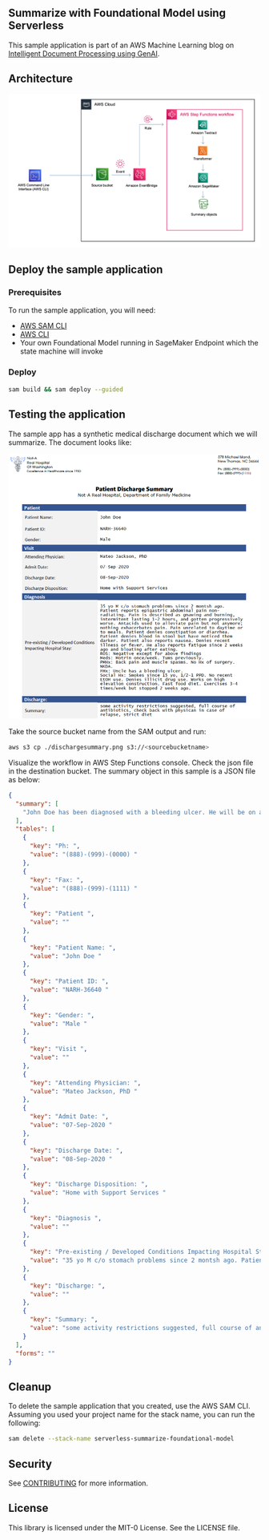 ## Summarize with Foundational Model using Serverless
This sample application is part of an AWS Machine Learning blog on [Intelligent Document Processing using GenAI](https://aws.amazon.com/blogs/machine-learning/enhancing-aws-intelligent-document-processing-with-generative-ai).

## Architecture
![Architecture](architecture.png)


## Deploy the sample application

### Prerequisites
To run the sample application, you will need:
 - [AWS SAM CLI](https://docs.aws.amazon.com/serverless-application-model/latest/developerguide/install-sam-cli.html)
 - [AWS CLI](https://aws.amazon.com/cli/)
 - Your own Foundational Model running in SageMaker Endpoint which the state machine will invoke

### Deploy
```bash
sam build && sam deploy --guided
```

## Testing the application
The sample app has a synthetic medical discharge document which we will summarize. The document looks like:

![discharge summary](dischargesummary.png)

Take the source bucket name from the SAM output and run:

```bash
aws s3 cp ./dischargesummary.png s3://<sourcebucketname>
```

Visualize the workflow in AWS Step Functions console. Check the json file in the destination bucket. The summary object in this sample is a JSON file as below:

```json
{
  "summary": [
    "John Doe has been diagnosed with a bleeding ulcer. He will be on a strict diet and activity restrictions."
  ],
  "tables": [
    {
      "key": "Ph: ",
      "value": "(888)-(999)-(0000) "
    },
    {
      "key": "Fax: ",
      "value": "(888)-(999)-(1111) "
    },
    {
      "key": "Patient ",
      "value": ""
    },
    {
      "key": "Patient Name: ",
      "value": "John Doe "
    },
    {
      "key": "Patient ID: ",
      "value": "NARH-36640 "
    },
    {
      "key": "Gender: ",
      "value": "Male "
    },
    {
      "key": "Visit ",
      "value": ""
    },
    {
      "key": "Attending Physician: ",
      "value": "Mateo Jackson, PhD "
    },
    {
      "key": "Admit Date: ",
      "value": "07-Sep-2020 "
    },
    {
      "key": "Discharge Date: ",
      "value": "08-Sep-2020 "
    },
    {
      "key": "Discharge Disposition: ",
      "value": "Home with Support Services "
    },
    {
      "key": "Diagnosis ",
      "value": ""
    },
    {
      "key": "Pre-existing / Developed Conditions Impacting Hospital Stay: ",
      "value": "35 yo M c/o stomach problems since 2 montsh ago. Patient reports epigastric abdominal pain non- radiating. Pain is described as gnawing and burning, intermitent lasting 1-2 hours, and gotten progressively worse. Antacids used to alleviate pain but not anymore; nothing exhacerbates pain. Pain unrelated to daytime or to meals. Patient denies constipation or diarrhea. Patient denies blood in stool but have noticed them darker. Patient also reports nausea. Denies recent illness or fever. He also reports fatigue since 2 weeks ago and bloating after eating. ROS: Negative except for above findings Meds: Motrin once/week. Tums previously. PMHx: Back pain and muscle spasms. No Hx of surgery. NKDA. FHx: Uncle has a bleeding ulcer. Social Hx: Smokes since 15 yo, 1/2-1 PPD. No recent EtOH use. Denies illicit drug use. Works on high elevation construction. Fast food diet. Exercises 3-4 times/week but stopped 2 weeks ago. "
    },
    {
      "key": "Discharge: ",
      "value": ""
    },
    {
      "key": "Summary: ",
      "value": "some activity restrictions suggested, full course of antibiotics, check back with physican in case of relapse, strict diet "
    }
  ],
  "forms": ""
}
```

## Cleanup

To delete the sample application that you created, use the AWS SAM CLI. Assuming you used your project name for the stack name, you can run the following:

```bash
sam delete --stack-name serverless-summarize-foundational-model
```
## Security

See [CONTRIBUTING](CONTRIBUTING.md#security-issue-notifications) for more information.

## License

This library is licensed under the MIT-0 License. See the LICENSE file.

